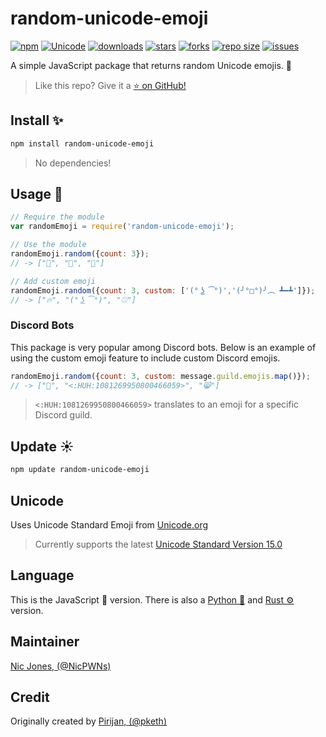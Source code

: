 # random-unicode-emoji

[![npm](https://img.shields.io/npm/v/random-unicode-emoji)](https://www.npmjs.com/package/random-unicode-emoji)
[![Unicode](https://img.shields.io/badge/Unicode-15.0-success)](https://www.unicode.org/Public/emoji/15.0/)
[![downloads](https://img.shields.io/npm/dw/random-unicode-emoji)](https://www.npmjs.com/package/random-unicode-emoji)
[![stars](https://img.shields.io/github/stars/NicPWNs/random-unicode-emoji)](https://github.com/NicPWNs/random-unicode-emoji/stargazers)
[![forks](https://img.shields.io/github/forks/NicPWNs/random-unicode-emoji.svg)](https://github.com/NicPWNs/random-unicode-emoji/forks)
[![repo size](https://img.shields.io/github/repo-size/NicPWNs/random-unicode-emoji)](https://github.com/NicPWNs/random-unicode-emoji)
[![issues](https://img.shields.io/github/issues/NicPWNs/random-unicode-emoji.svg)](https://github.com/NicPWNs/random-unicode-emoji/issues)

A simple JavaScript package that returns random Unicode emojis. 📜

> Like this repo? Give it a [⭐ on GitHub!](https://github.com/NicPWNs/random-unicode-emoji)

## Install ✨

```bash
npm install random-unicode-emoji
```

> No dependencies!

## Usage 🐙

```js
// Require the module
var randomEmoji = require('random-unicode-emoji');

// Use the module
randomEmoji.random({count: 3});
// -> ["🐸", "🍇", "🚣"]

// Add custom emoji
randomEmoji.random({count: 3, custom: ['(° ͜ʖ ͡°)','(╯°□°)╯︵ ┻━┻']});
// -> ["🔥", "(° ͜ʖ ͡°)", "⚾"]
```

### Discord Bots

This package is very popular among Discord bots.
Below is an example of using the custom emoji feature to include custom Discord emojis.

```js
randomEmoji.random({count: 3, custom: message.guild.emojis.map()});
// -> ["🤡", "<:HUH:1081269950800466059>", "😸"]
```

> `<:HUH:1081269950800466059>` translates to an emoji for a specific Discord guild.

## Update ☀️

```bash
npm update random-unicode-emoji
```

## Unicode

Uses Unicode Standard Emoji from [Unicode.org](https://www.unicode.org/Public/emoji/)

> Currently supports the latest [Unicode Standard Version 15.0](https://www.unicode.org/Public/emoji/15.0/)

## Language

This is the JavaScript 📜 version. There is also a [Python 🐍](https://github.com/NicPWNs/random-unicode-emoji-py) and [Rust ⚙️](https://github.com/NicPWNs/random-unicode-emoji-rs) version.

## Maintainer

[Nic Jones, (@NicPWNs)](https://github.com/NicPWNs)

## Credit

Originally created by [Pirijan, (@pketh)](https://github.com/pketh)
